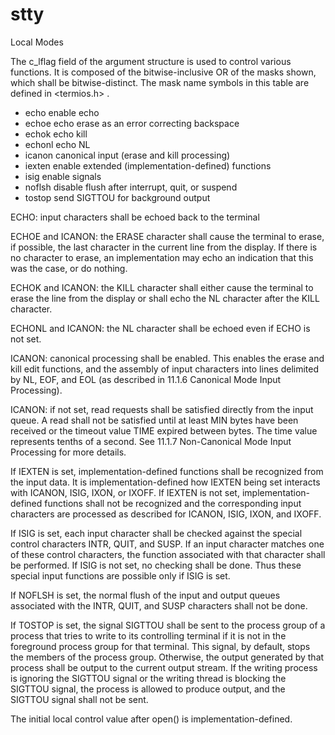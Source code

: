 # stty

Local Modes

The c_lflag field of the argument structure is used to control various functions. It is composed of the bitwise-inclusive OR of the masks shown, which shall be bitwise-distinct. The mask name symbols in this table are defined in <termios.h> .

- echo    enable echo
- echoe   echo erase as an error correcting backspace
- echok   echo kill
- echonl  echo NL
- icanon  canonical input (erase and kill processing)
- iexten  enable extended (implementation-defined) functions
- isig    enable signals
- noflsh  disable flush after interrupt, quit, or suspend
- tostop  send SIGTTOU for background output

ECHO: input characters shall be echoed back to the terminal

ECHOE and ICANON: the ERASE character shall cause the terminal to erase, if possible, the last character in the current line from the display. If there is no character to erase, an implementation may echo an indication that this was the case, or do nothing.

ECHOK and ICANON: the KILL character shall either cause the terminal to erase the line from the display or shall echo the NL character after the KILL character.

ECHONL and ICANON: the NL character shall be echoed even if ECHO is not set.

ICANON: canonical processing shall be enabled. This enables the erase and kill edit functions, and the assembly of input characters into lines delimited by NL, EOF, and EOL (as described in 11.1.6 Canonical Mode Input Processing).

ICANON: if not set, read requests shall be satisfied directly from the input queue. A read shall not be satisfied until at least MIN bytes have been received or the timeout value TIME expired between bytes. The time value represents tenths of a second. See 11.1.7 Non-Canonical Mode Input Processing for more details.

If IEXTEN is set, implementation-defined functions shall be recognized from the input data. It is implementation-defined how IEXTEN being set interacts with ICANON, ISIG, IXON, or IXOFF. If IEXTEN is not set, implementation-defined functions shall not be recognized and the corresponding input characters are processed as described for ICANON, ISIG, IXON, and IXOFF.

If ISIG is set, each input character shall be checked against the special control characters INTR, QUIT, and SUSP. If an input character matches one of these control characters, the function associated with that character shall be performed. If ISIG is not set, no checking shall be done. Thus these special input functions are possible only if ISIG is set.

If NOFLSH is set, the normal flush of the input and output queues associated with the INTR, QUIT, and SUSP characters shall not be done.

If TOSTOP is set, the signal SIGTTOU shall be sent to the process group of a process that tries to write to its controlling terminal if it is not in the foreground process group for that terminal. This signal, by default, stops the members of the process group. Otherwise, the output generated by that process shall be output to the current output stream. If the writing process is ignoring the SIGTTOU signal or the writing thread is blocking the SIGTTOU signal, the process is allowed to produce output, and the SIGTTOU signal shall not be sent.

The initial local control value after open() is implementation-defined.
